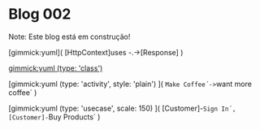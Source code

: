 Blog 002
========

Note: Este blog está em construção!

[gimmick:yuml]( [HttpContext]uses -.->[Response] )

[gimmick:yuml (type: 'class')]([User|+Forename;+Surname;+HashedPassword;-Salt])

[gimmick:yuml (type: 'activity', style: 'plain') ]( `Make Coffee´->`want more coffee´ )

[gimmick:yuml (type: 'usecase', scale: 150) ]( [Customer]-`Sign In´, [Customer]-`Buy Products´ )


